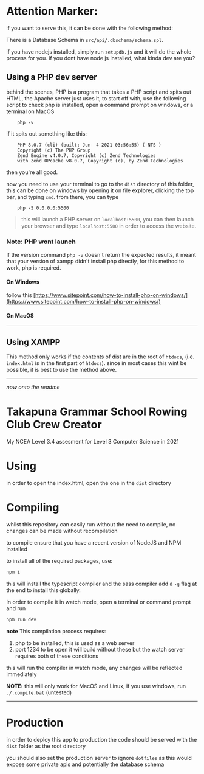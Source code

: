 # **Attention Marker**:

if you want to serve this, it can be done with the following method:

There is a Database Schema in `src/api/.dbschema/schema.spl`.

if you have nodejs installed, simply run `setupdb.js` and it will do the whole process for you.
if you dont have node js installed, what kinda dev are you?

## Using a PHP dev server

behind the scenes, PHP is a program that takes a PHP script and spits out HTML, the Apache server just uses it, to start off with, 
use the following script to check php is installed, open a command prompt on windows, or a terminal on MacOS

```
	php -v
```

if it spits out something like this:

```
	PHP 8.0.7 (cli) (built: Jun  4 2021 03:56:55) ( NTS )
	Copyright (c) The PHP Group
	Zend Engine v4.0.7, Copyright (c) Zend Technologies
	with Zend OPcache v8.0.7, Copyright (c), by Zend Technologies
```

then you're all good.

now you need to use your terminal to go to the `dist` directory of this folder, this can be done on windows by opening it on file explorer,
clicking the top bar, and typing `cmd`. from there, you can type 

```
	php -S 0.0.0.0:5500
``` 

> this will launch a PHP server on `localhost:5500`, you can then launch your browser and type `localhost:5500` in order to access the website.

### Note: PHP wont launch

If the version command `php -v` doesn't return the expected results, it meant that your version of xampp didn't install php directly, for this method to work, php is required.

#### On Windows

follow this [https://www.sitepoint.com/how-to-install-php-on-windows/](https://www.sitepoint.com/how-to-install-php-on-windows/)

#### On MacOS

---

## Using XAMPP
This method only works if the contents of dist are in the root of `htdocs`, (i.e. `index.html` is in the first part of `htdocs`). since in most cases this wint be possible, it is best to use the method above.


---

_now onto the readme_

# Takapuna Grammar School Rowing Club Crew Creator

My NCEA Level 3.4 assesment for Level 3 Computer Science in 2021

# Using
in order to open the index.html, open the one in the `dist` directory

# Compiling

whilst this repository can easily run without the need to compile, no changes can be made without recompilation

to compile ensure that you have a recent version of NodeJS and NPM installed

to install all of the required packages, use:
```bash
npm i
```

this will install the typescript compiler and the sass compiler
add a `-g` flag at the end to install this globally.

In order to compile it in watch mode, open a terminal or command prompt and run 
```bash
npm run dev
```

**note**
This compilation process requires:
1. php to be installed, this is used as a web server
2. port 1234 to be open
it will build without these but the watch server requires both of these conditions

this will run the compiler in watch mode, any changes will be reflected immediately

**NOTE:** this will only work for MacOS and Linux, if you use windows, run `./.compile.bat` (untested)

---

# Production

in order to deploy this app to production the code should be served with the `dist` folder as the root directory

you should also set the production server to ignore `dotfiles` as this would expose some private apis and potentially the database schema
